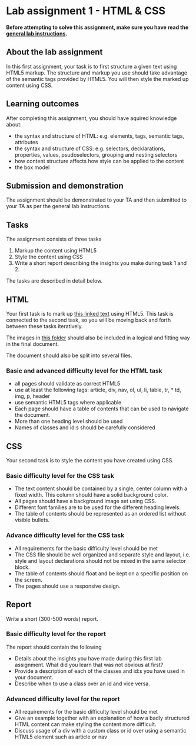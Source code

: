 # Lab assignment 1 - HTML & CSS

**Before attempting to solve this assignment, make sure you have read the [general lab instructions](page.en.php?id=labs).**

## About the lab assignment

In this first assignment, your task is to first structure a given text using HTML5 markup. The structure and markup you use should take advantage of the semantic tags provided by HTML5. You will then style the marked up content using CSS.   

## Learning outcomes

After completing this assignment, you should have aquired knowledge about:

* the syntax and structure of HTML: e.g. elements, tags, semantic tags, 
  attributes
* the syntax and structure of CSS: e.g. selectors, decklarations, properties, 
  values, psudoselectors, grouping and nesting selectors 
* how content structure affects how style can be applied to the content
* the box model

## Submission and demonstration

The assignment should be demonstrated to your TA and then submitted to your TA as per the general lab instructions.

## Tasks

The assignment consists of three tasks

1. Markup the content using HTML5
2. Style the content using CSS
3. Write a short report describing the insights you make during task 1 and 2.

The tasks are described in detail below.

## HTML

Your first task is to mark up [this linked text](http://www.ida.liu.se/~729G26/labbmaterial/lab1.txt) using HTML5. This task is connected to the second task, so you will be moving back and forth between these tasks iteratively.

The images in [this folder](lab1_images) should also be included in a logical and fitting way in the final document.

The document should also be split into several files.

### Basic and advanced difficulty level for the HTML task

* all pages should validate as correct HTML5
* use at least the following tags: article, div, nav, ol, ul, li, table, tr,  * td, img, p, header
* use semantic HTML5 tags where applicable
* Each page should have a table of contents that can be used to navigate the  document.
* More than one heading level should be used
* Names of classes and id:s should be carefully considered

## CSS

Your second task is to style the content you have created using CSS.

### Basic difficulty level for the CSS task
* The text content should be contained by a single, center column with a fixed  width. This column should have a solid background color.
* All pages should have a background image set using CSS.
* Different font families are to be used for the different heading levels.
* The table of contents should be represented as an ordered list without visible bullets.

### Advance difficulty level for the CSS task

* All requirements for the basic difficulty level should be met
* The CSS file should be well organized and separate style and layout, i.e. style and layout declarations should not be mixed in the same selector block.
* The table of contents should float and be kept on a specific position on the screen. 
* The pages should use a responsive design.

## Report

Write a short (300-500 words) report.

### Basic difficulty level for the report

The report should contain the following

* Details about the insights you have made during this first lab assignment. What did you learn that was not obvious at first?
* Provide a description of each of the classes and id:s you have used in your document.
* Describe when to use a class over an id and vice versa.

### Advanced difficulty level for the report
* All requirements for the basic difficulty level should be met
* Give an example together with an explanation of how a badly structured HTML content can make styling the content more difficult.
* Discuss usage of a div with a custom class or id over using a semantic HTML5 element such as article or nav

